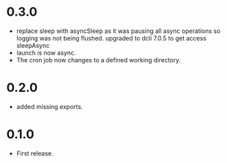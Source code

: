 # 0.3.0
- replace sleep with asyncSleep as it was pausing all async operations so logging was not being flushed. upgraded to dcli 7.0.5 to get access sleepAsync
- launch is now async.
- The cron job now changes to a defined working directory.

# 0.2.0
- added missing exports.

# 0.1.0
- First release.
